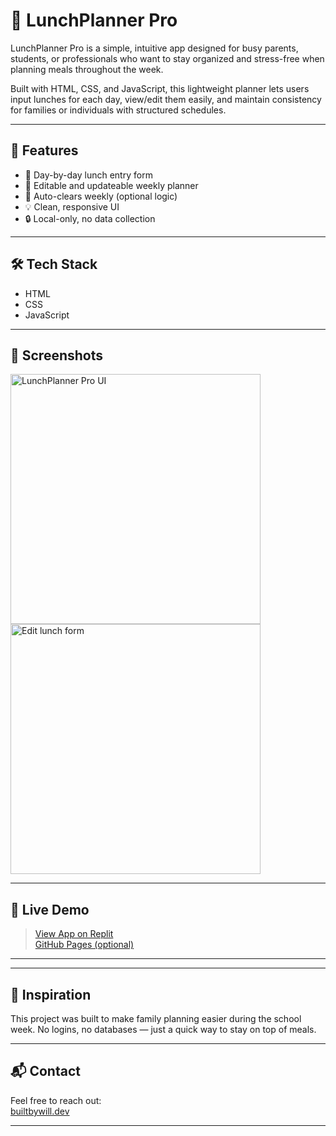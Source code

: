 # 🥪 LunchPlanner Pro

LunchPlanner Pro is a simple, intuitive app designed for busy parents, students, or professionals who want to stay organized and stress-free when planning meals throughout the week.

Built with HTML, CSS, and JavaScript, this lightweight planner lets users input lunches for each day, view/edit them easily, and maintain consistency for families or individuals with structured schedules.

---

## 🚀 Features

- 📅 Day-by-day lunch entry form
- 📝 Editable and updateable weekly planner
- 💾 Auto-clears weekly (optional logic)
- 💡 Clean, responsive UI
- 🔒 Local-only, no data collection

---

## 🛠️ Tech Stack

- HTML  
- CSS  
- JavaScript  

---

## 📸 Screenshots

<img src="screenshots/lunchplanner-1.png" alt="LunchPlanner Pro UI" width="400"/>
<img src="screenshots/lunchplanner-2.png" alt="Edit lunch form" width="400"/>

---

## 🔗 Live Demo

> [View App on Replit](https://your-replit-link-here)  
> [GitHub Pages (optional)](https://your-github-pages-link.com)

---

---

## 🧠 Inspiration

This project was built to make family planning easier during the school week. No logins, no databases — just a quick way to stay on top of meals.

---

## 📬 Contact

Feel free to reach out:  
[builtbywill.dev](https://builtbywill.dev)  

---


